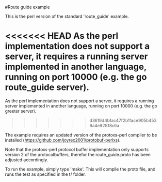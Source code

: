 #Route guide example

This is the perl version of the standard 'route_guide' example.

<<<<<<< HEAD
As the perl implementation does not support a server, it requires a running server implemented in another language, running on port 10000 (e.g. the go route_guide server).
=======
As the perl implementation does not support a server, it requires a running server implemented in another language, running on port 10000 (e.g. the go greeter server).
>>>>>>> d3619d4bfac47f2b1face905b4539a4e928f8c6a

The example requires an updated version of the protoxs-perl compiler to be installed (https://github.com/joyrex2001/protobuf-perlxs).

Note that the protoxs-perl protocol buffer implementation only supports version 2 of the protocolbuffers, therefor the route_guide.proto has been adjusted accordingly.

To run the example, simply type 'make'. This will compile the proto file, and runs the test as specified in the t/ folder.
